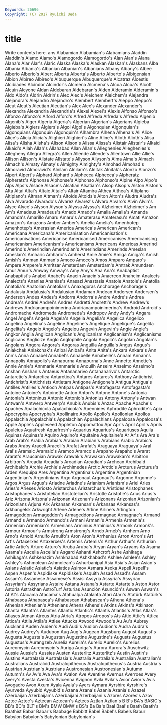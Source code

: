 ```yaml
---
Keywords: 26696 
Copyright: (C) 2017 Ryuichi Ueda
---
```


# title

Write contents here.
ans Alabamian Alabamian's Alabamians Aladdin
Aladdin's Alamo Alamo's Alamogordo Alamogordo's Alan Alan's Alana Alana's Alar
Alar's Alaric Alaska Alaska's Alaskan Alaskan's Alaskans Alba Albania Albania's
Albanian Albanian's Albanians Albany Albany's Albee Alberio Alberio's Albert Alberta
Alberta's Alberto Alberto's Albigensian Albion Albireo Albireo's Albuquerque Albuquerque's Alcatraz
Alcestis Alcibiades Alcindor Alcindor's Alcmena Alcmena's Alcoa Alcoa's Alcott Alcuin
Alcyone Aldan Aldebaran Aldebaran's Alden Alderamin Alderamin's Aldo Aldo's Aldrin
Aldrin's Alec Alec's Aleichem Aleichem's Alejandra Alejandra's Alejandro Alejandro's Alembert
Alembert's Aleppo Aleppo's Aleut Aleut's Aleutian Aleutian's Alex Alex's Alexander
Alexander's Alexandra Alexandria Alexandria's Alexei Alexei's Alexis Alfonso Alfonso's Alfonzo
Alfonzo's Alford Alford's Alfred Alfreda Alfreda's Alfredo Algenib Algenib's Alger
Algeria Algeria's Algerian Algerian's Algerians Algieba Algieba's Algiers Algiers's Algol
Algol's Algonquian Algonquian's Algonquians Algonquin Algonquin's Alhambra Alhena Alhena's Ali
Alice Alice's Alicia Alicia's Alighieri Alighieri's Aline Aline's Alioth Alioth's
Alisa Alisa's Alisha Alisha's Alison Alison's Alissa Alissa's Alistair Alistair's
Alkaid Alkaid's Allah Allah's Allahabad Allan Allan's Alleghenies Alleghenies's Allegheny
Allegra Allegra's Allen Allende Allende's Allentown Allie Allie's Allison Allison's
Allstate Allstate's Allyson Allyson's Alma Alma's Almach Almach's Almaty Almaty's
Almighty Almighty's Almohad Almohad's Almoravid Almoravid's Alnilam Alnilam's Alnitak Alnitak's
Alonzo Alonzo's Alpert Alpert's Alphard Alphard's Alphecca Alphecca's Alpheratz Alpheratz's
Alphonse Alphonse's Alphonso Alphonso's Alpine Alpo Alpo's Alps Alps's Alsace
Alsace's Alsatian Alsatian's Alsop Alsop's Alston Alston's Alta Altai Altai's
Altaic Altaic's Altair Altamira Althea Althea's Altiplano Altiplano's Altman Altman's
Altoids Altoids's Alton Alton's Aludra Aludra's Alva Alvarado Alvarado's Alvarez
Alvarez's Alvaro Alvaro's Alvin Alvin's Alyce Alyce's Alyson Alyson's Alyssa
Alyssa's Alzheimer Alzheimer's Am Am's Amadeus Amadeus's Amado Amado's Amalia
Amalia's Amanda Amanda's Amarillo Amaru Amaru's Amaterasu Amaterasu's Amati Amazon
Amazon's Amazons Amber Amber's Amelia Amelia's Amenhotep Amenhotep's Amerasian America
America's American American's Americana Americana's Americanisation Americanisation's Americanisations Americanise Americanised
Americanises Americanising Americanism Americanism's Americanisms Americans Americas Amerind Amerind's Amerindian
Amerindian's Amerindians Amerinds Ameslan Ameslan's Amharic Amharic's Amherst Amie Amie's
Amiga Amiga's Amish Amish's Amman Amman's Amoco Amoco's Amos Amparo
Amparo's Ampere Ampere's Amritsar Amsterdam Amsterdam's Amtrak Amundsen Amur Amur's
Amway Amway's Amy Amy's Ana Ana's Anabaptist Anabaptist's Anabel Anabel's
Anacin Anacin's Anacreon Anaheim Analects Analects's Ananias Ananias's Anasazi Anastasia
Anatole Anatole's Anatolia Anatolia's Anatolian Anatolian's Anaxagoras Anchorage Anchorage's Andalusia
Andalusia's Andalusian Andaman Andean Andersen Andersen's Anderson Andes Andes's Andorra
Andorra's Andre Andre's Andrea Andrea's Andrei Andrei's Andres Andretti Andretti's
Andrew Andrew's Andrews Andrianampoinimerina Andrianampoinimerina's Android Android's Andromache Andromeda Andromeda's
Andropov Andy Andy's Angara Angel Angel's Angela Angela's Angelia Angelia's
Angelica Angelico Angelina Angelina's Angeline Angeline's Angelique Angelique's Angelita Angelita's
Angelo Angelo's Angelou Angevin Angevin's Angie Angie's Angkor Anglia Anglican
Anglican's Anglicanism Anglicanism's Anglicanisms Anglicans Anglicize Anglo Anglophile Angola Angola's
Angolan Angolan's Angolans Angora Angora's Angoras Anguilla Anguilla's Angus Angus's
Aniakchak Aniakchak's Anibal Anibal's Anita Anita's Ankara Ankara's Ann Ann's
Anna Annabel Annabel's Annabelle Annabelle's Annam Annam's Annapolis Annapolis's Annapurna
Annapurna's Anne Annette Annette's Annie Annie's Annmarie Annmarie's Anouilh Anselm
Anselmo Anselmo's Anshan Anshan's Antaeus Antananarivo Antananarivo's Antarctic Antarctic's Antarctica
Antarctica's Antares Antares's Anthony Antichrist Antichrist's Antichrists Antietam Antigone Antigone's
Antigua Antigua's Antilles Antilles's Antioch Antipas Antipas's Antofagasta Antofagasta's Antoine
Antoine's Antoinette Anton Anton's Antone Antone's Antonia Antonia's Antoninus Antonio
Antonio's Antonius Antony Antony's Antwan Antwan's Antwerp Antwerp's Anubis Anubis's
Anzac Apache Apache's Apaches Apalachicola Apalachicola's Apennines Aphrodite Aphrodite's Apia
Apocrypha Apocrypha's Apollinaire Apollo Apollo's Apollonian Apollos Appalachia Appalachia's Appalachian
Appalachians Appaloosa Appaloosa's Apple Apple's Appleseed Appleton Appomattox Apr Apr's
April April's Aprils Apuleius Aquafresh Aquafresh's Aquarius Aquarius's Aquariuses Aquila
Aquinas Aquinas's Aquino Aquino's Aquitaine Aquitaine's Ar Ar's Ara Ara's
Arab Arab's Arabia Arabia's Arabian Arabian's Arabians Arabic Arabic's Arabs
Araby Araceli Araceli's Arafat Arafat's Araguaya Araguaya's Aral Aral's Aramaic
Aramaic's Aramco Aramco's Arapaho Arapaho's Ararat Ararat's Araucanian Arawak Arawak's
Arawakan Arawakan's Arbitron Arbitron's Arcadia Arcadia's Arcadian Arcadian's Archean Archibald
Archibald's Archie Archie's Archimedes Arctic Arctic's Arcturus Arcturus's Arden Arequipa
Ares Argentina Argentina's Argentine Argentinian Argentinian's Argentinians Argo Argonaut Argonaut's
Argonne Argonne's Argos Argus Argus's Ariadne Ariadne's Arianism Arianism's Ariel
Aries Aries's Arieses Ariosto Aristarchus Aristarchus's Aristides Aristophanes Aristophanes's Aristotelian
Aristotelian's Aristotle Aristotle's Arius Arius's Ariz Arizona Arizona's Arizonan Arizonan's
Arizonans Arizonian Arizonian's Arizonians Arjuna Ark Arkansan Arkansan's Arkansas Arkansas's
Arkhangelsk Arkwright Arlene Arlene's Arline Arline's Arlington Armageddon Armageddon's Armageddons
Armagnac Armagnac's Armand Armand's Armando Armando's Armani Armani's Armenia Armenia's
Armenian Armenian's Armenians Arminius Arminius's Armonk Armonk's Armour Armour's Armstrong
Armstrong's Arneb Arneb's Arnhem Arno Arno's Arnold Arnulfo Arnulfo's Aron
Aron's Arrhenius Arron Arron's Art Art's Artaxerxes Artaxerxes's Artemis Artemis's
Arthur Arthur's Arthurian Artie Artie's Arturo Arturo's Aruba Aruba's Aryan
Aryan's Aryans As Asama Asama's Ascella Ascella's Asgard Ashanti Ashcroft
Ashe Ashikaga Ashikaga's Ashkenazim Ashkhabad Ashkhabad's Ashlee Ashlee's Ashley Ashley's
Ashmolean Ashmolean's Ashurbanipal Asia Asia's Asian Asian's Asians Asiatic Asiatic's
Asiatics Asimov Asmara Asoka Aspell Aspell's Aspen Aspen's Aspidiske Aspidiske's
Asquith Assad Assad's Assam Assam's Assamese Assamese's Assisi Assyria Assyria's
Assyrian Assyrian's Assyrians Astaire Astana Astana's Astarte Astarte's Aston Astor
Astoria Astrakhan AstroTurf Asturias Asunción Asunción's Aswan Aswan's At At's
Atacama Atacama's Atahualpa Atalanta Atari Atari's Atatürk Atatürk's Athabasca Athabasca's
Athabascan Athabascan's Athena Athena's Athenian Athenian's Athenians Athens Athens's Atkins
Atkins's Atkinson Atlanta Atlanta's Atlantes Atlantic Atlantic's Atlantis Atlantis's Atlas
Atlas's Atlases Atman Atreus Atria Atria's Atropos Atropos's Ats Attic
Attic's Attica Attica's Attila Attila's Attlee Attucks Atwood Atwood's Au
Au's Aubrey Auckland Auden Auden's Audi Audi's Audion Audion's Audra
Audra's Audrey Audrey's Audubon Aug Aug's Augean Augsburg August August's
Augusta Augusta's Augustan Augustine Augustine's Augusts Augustus Augustus's Aurangzeb Aurelia
Aurelia's Aurelio Aurelio's Aurelius Aureomycin Aureomycin's Auriga Auriga's Aurora Aurora's
Auschwitz Aussie Aussie's Aussies Austen Austerlitz Austerlitz's Austin Austin's Austins
Australasia Australasia's Australia Australia's Australian Australian's Australians Australoid Australopithecus Australopithecus's
Austria Austria's Austrian Austrian's Austrians Austronesian Austronesian's Autumn Autumn's Av
Av's Ava Ava's Avalon Ave Aventine Avernus Averroes Avery Avery's
Avesta Avesta's Avicenna Avignon Avila Avila's Avior Avior's Avis Avogadro
Avon Axum Ayala Ayala's Ayers Aymara Ayrshire Ayrshire's Ayurveda Ayyubid
Ayyubid's Azana Azana's Azania Azania's Azazel Azerbaijan Azerbaijan's Azerbaijani Azerbaijani's
Azores Azores's Azov Aztec Aztec's Aztecan Aztecan's Aztecs Aztlan Aztlan's
B B's BA's BASIC's BB's BC's BLT's BM's BMW BMW's
BS's Ba Ba's Baal Baal's Baath Baath's Baathist Babar Babar's
Babbage Babbitt Babel Babel's Babels Babur Babylon Babylon's Babylonian Babylonian's
